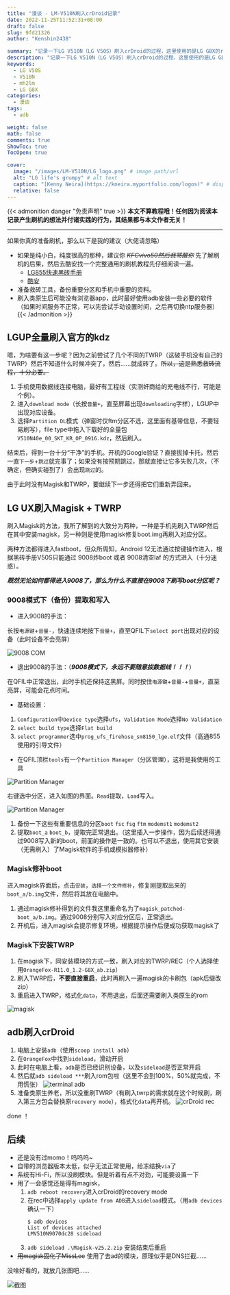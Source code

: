 ```yaml
---
title: "漫谈 - LM-V510N刷入crDroid记录"
date: 2022-11-25T11:52:31+08:00
draft: false
slug: 9fd21326
author: "Kenshin2438"

summary: "记录一下LG V510N（LG V50S）刷入crDroid的过程，这里使用的是LG G8X的rom，不过暂时未发现重大bug。事先声明，不算教程哦，任何因为阅读本记录并付诸实践去刷机的行为，其结果都与本文作者无关！"
description: "记录一下LG V510N（LG V50S）刷入crDroid的过程，这里使用的是LG G8X的rom，不过暂时未发现重大bug。"
keywords: 
  - LG V50S
  - V510N
  - mh2lm
  - LG G8X
categories: 
  - 漫谈
tags:
  - adb

weight: false
math: false
comments: true
ShowToc: true
TocOpen: true

cover:
  image: "/images/LM-V510N/LG_logo.png" # image path/url
  alt: "LG life's grumpy" # alt text
  caption: "[Kenny Neira](https://kneira.myportfolio.com/logos)" # display caption under cover
  relative: false
---
```


{{< admonition danger "免责声明" true >}}
**本文不算教程哦！任何因为阅读本记录产生刷机的想法并付诸实践的行为，其结果都与本文作者无关！**

---

如果你真的准备刷机，那么以下是我的建议（大佬请忽略）
+ 如果是纯小白，纯度很高的那种，建议你 ~~*KFCvivo50然后我骂醒你*~~ 先了解刷机的后果，然后去酷安找一个完整通用的刷机教程先仔细阅读一遍。
   + [LG855快速黑砖手册](http://855.lge.fun/)
   + [酷安](https://coolapk.com/)
+ 准备救砖工具，备份重要分区和手机中重要的资料。
+ 刷入类原生后可能没有浏览器app，此时最好使用adb安装一些必要的软件（如果时间服务不正常，可以先尝试手动设置时间，之后再切换ntp服务器）
{{< /admonition >}}

<!-- more -->

## LGUP全量刷入官方的kdz

嗯，为啥要有这一步呢？因为之前尝试了几个不同的TWRP（这破手机没有自己的TWRP）然后不知道什么时候冲突了，然后……就成砖了。~~所以，这是熟悉救砖流程，十分必要。~~

1. 手机使用数据线连接电脑，最好有工程线（实测奸商给的充电线不行，可能是个例）。
2. 进入`download mode`（长按`音量+`，直至屏幕出现`downloading`字样），LGUP中出现对应设备。
3. 选择`Partition DL`模式（弹窗时仅ftm分区不选，这里面有基带信息，不要轻易刷写），file type中拖入下载好的全量包 `V510N40e_00_SKT_KR_OP_0916.kdz`，然后刷入。

结束后，得到一台十分“干净”的手机。开机的Google验证？直接拔掉卡托，然后一直`下一步`+`跳过`就完事了；如果没有按预期跳过，那就直接让它多失败几次，（不确定，但确实碰到了）会出现`跳过`的。

由于此时没有Magisk和TWRP，要继续下一步还得把它们重新弄回来。

## LG UX刷入Magisk + TWRP

刷入Magisk的方法，我所了解到的大致分为两种，一种是手机先刷入TWRP然后在其中安装magisk，另一种则是使用magisk修复boot.img再刷入对应分区。

两种方法都得进入fastboot，但众所周知，Android 12无法通过按键操作进入，根据黑砖手册V50S只能通过 9008炸boot 或者 9008清空laf 的方式进入（十分迷惑）。

***既然无论如何都得进入9008了，那么为什么不直接在9008下刷写boot分区呢？***

### 9008模式下（备份）提取和写入

+ 进入9008的手法：

长按`电源键`+`音量-`，快速连续地按下`音量+`，直至QFIL下`select port`出现对应的设备（此时设备不会亮屏）

![9008 COM](/images/LM-V510N/Snipaste_2022-12-02_17-19-26.png)

+ 退出9008的手法：（***9008模式下，永远不要随意拔数据线！！！***）

在QFIL中正常退出，此时手机还保持这黑屏。同时按住`电源键`+`音量-`+`音量+`，直至亮屏，可能会花点时间。

+ 基础设置：

1. `Configuration`中`Device type`选择`ufs`，`Validation Mode`选择`No Validation`
2. `select build type`选择`Flat build`
3. `select programmer`选中`prog_ufs_firehose_sm8150_lge.elf`文件（高通855使用的引导文件）

+ 在QFIL顶栏`tools`有一个`Partition Manager`（分区管理），这将是我使用的工具

![Partition Manager](/images/LM-V510N/Snipaste_2022-11-24_20-10-32.png)

右键选中分区，进入如图的界面。`Read`提取，`Load`写入。

![Partition Manager](/images/LM-V510N/Snipaste_2022-11-24_20-11-27.png)

1. 备份一下这些有重要信息的分区`boot` `fsc` `fsg` `ftm` `modemst1` `modemst2`
2. 提取`boot_a` `boot_b`，提取完正常退出。（这里插入一步操作，因为后续还得通过9008写入新的boot，前面的操作是一致的。也可以不退出，使用其它安装（无需刷入）了Magisk软件的手机或模拟器修补）

### Magisk修补boot

进入magisk界面后，点击`安装`，`选择一个文件修补`，修复刚提取出来的`boot_a/b.img`文件，然后将其放在电脑中。

1. 通过magisk修补得到的文件我这里重命名为了`magisk_patched-boot_a/b.img`。通过9008分别写入对应分区后，正常退出。
2. 开机后，进入magisk会提示修复环境，根据提示操作后便成功获取magisk了

### Magisk下安装TWRP

1. 在magisk下，同安装模块的方式一致，刷入对应的TWRP/REC（个人选择使用`OrangeFox-R11.0_1.2-G8X_ab.zip`）
2. 刷入TWRP后，**不要直接重启**，此时再刷入一遍magisk的卡刷包（apk后缀改zip）
3. 重启进入TWRP，格式化`data`，不用退出，后面还需要刷入类原生的rom

![magisk](/images/LM-V510N/Snipaste_2022-11-25_12-03-33.png)

## adb刷入crDroid

1. 电脑上安装`adb`（使用`scoop install adb`）
2. 在`OrangeFox`中找到`sideload`，滑动开启
3. 此时在电脑上看，`adb`是否已经识别设备，以及`sideload`是否正常开启
4. 然后就`adb sideload ***`刷入rom包啦（这里不会到100%，50%就完成，不用慌张）
   ![terminal adb](/images/LM-V510N/Snipaste_2022-11-24_21-56-40.png)
5. 准备类原生养老，所以没重刷TWRP（有刷入twrp的需求就在这个时候刷，刷入第三方包会替换原`recovery mode`），格式化`data`再开机。
   ![crDroid rec](/images/LM-V510N/Snipaste_2022-11-25_19-29-59.png)

done ！

## 后续

+ 还是没有过momo！呜呜呜~
+ 自带的浏览器版本太低，似乎无法正常使用，给冻结换`via`了
+ 系统有Hi-Fi，所以没刷模块。但是听着有点不对劲，可能要设置一下
+ 用了一会感觉还是得有magisk，
  1. `adb reboot recovery`进入crDroid的recovery mode
  2. 在rec中选择`apply update from ADB`进入`sideload`模式。（用`adb devices`确认一下）
     ```shell
     $ adb devices
     List of devices attached
     LMV510N9070dc28 sideload
     ```
  3. `adb sideload .\Magisk-v25.2.zip` 安装结束后重启
+ ~~用magisk固化了MissLee~~ 使用了去ad的模块，原理似乎是DNS拦截……

没啥好看的，就放几张图吧……

![截图](/images/LM-V510N/Snipaste_2022-11-25_20-00-22.png)
